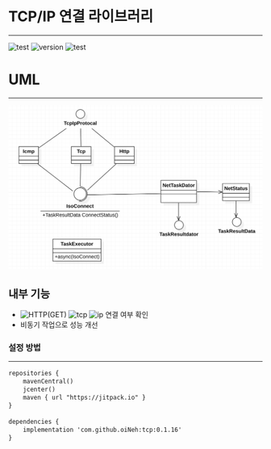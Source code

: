 # TCP/IP 연결 라이브러리

---
![test](https://img.shields.io/badge/TEST-passing-secuees?logo=Symantec)
![version](https://img.shields.io/badge/version-0.1.16-9cf)
![test](https://img.shields.io/badge/java-1.8-blueviolet?logo=OpenJDK)

# UML 

---

![](uml4.png)

## 내부 기능
- ![HTTP(GET)](https://img.shields.io/badge/HTTP(GET)-green)
  ![tcp](https://img.shields.io/badge/IP_PORT-orange)
  ![ip](https://img.shields.io/badge/IP-blue) 연결 여부 확인
- 비동기 작업으로 성능 개선



### 설정 방법 

---

```
repositories {
    mavenCentral()
    jcenter()
    maven { url "https://jitpack.io" }
}

dependencies {
    implementation 'com.github.oiNeh:tcp:0.1.16'
}
```
